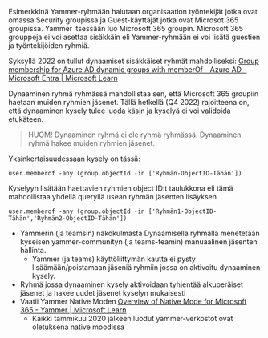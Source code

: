 Esimerkkinä Yammer-ryhmään halutaan organisaation työntekijät jotka ovat omassa Security groupissa ja Guest-käyttäjät jotka ovat Microsot 365 groupissa.
Yammer itsessään luo Microsoft 365 groupin. 
Microsoft 365 grouppeja ei voi asettaa sisäkkäin eli Yammer-ryhmään ei voi lisätä guestien ja työntekijöiden ryhmiä.

Syksyllä 2022 on tullut dynaamiset sisäkkäiset ryhmät mahdolliseksi:
[Group membership for Azure AD dynamic groups with memberOf - Azure AD - Microsoft Entra | Microsoft Learn](https://learn.microsoft.com/en-us/azure/active-directory/enterprise-users/groups-dynamic-rule-member-of)

Dynaaminen ryhmä ryhmässä mahdollistaa sen, että Microsoft 365 groupiin haetaan muiden ryhmien jäsenet. Tällä hetkellä (Q4 2022) rajoitteena on, että dynaaminen kysely tulee luoda käsin ja kyselyä ei voi validoida etukäteen.
>HUOM!
>Dynaaminen ryhmä ei ole ryhmä ryhmässä. Dynaaminen ryhmä hakee muiden ryhmien jäsenet.

Yksinkertaisuudessaan kysely on tässä:
```
user.memberof -any (group.objectId -in ['Ryhmän-ObjectID-Tähän'])
```

Kyselyyn lisätään haettavien ryhmien object ID:t taulukkona eli tämä mahdollistaa yhdellä queryllä usean ryhmän jäsenten lisäyksen
```
user.memberof -any (group.objectId -in ['Ryhmän1-ObjectID-Tähän','Ryhmän2-ObjectID-Tähän'])
```

- Yammerin (ja teamsin) näkökulmasta Dynaamisella ryhmällä menetetään kyseisen yammer-communityn (ja teams-teamin) manuaalinen jäsenten hallinta.
	- Yammer (ja teams) käyttöliittymän kautta ei pysty lisäämään/poistamaan jäseniä ryhmiin jossa on aktivoitu dynaaminen kysely.
- Ryhmä jossa dynaaminen kysely aktivoidaan tyhjentää alkuperäiset jäsenet ja hakee uudet jäsenet kyselyn mukaisesti
- Vaatii Yammer Native Moden [Overview of Native Mode for Microsoft 365 - Yammer | Microsoft Learn](https://learn.microsoft.com/en-us/yammer/configure-your-yammer-network/overview-native-mode)
	- Kaikki tammikuu 2020 jälkeen luodut yammer-verkostot ovat oletuksena native moodissa
